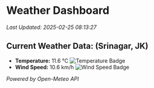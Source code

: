 
# Weather Dashboard

_Last Updated: 2025-02-25 08:13:27_

## Current Weather Data: (Srinagar, JK)
- **Temperature:** 11.6 °C ![Temperature Badge](https://img.shields.io/badge/Temperature-Low%20Temp-blue)
- **Wind Speed:** 10.6 km/h ![Wind Speed Badge](https://img.shields.io/badge/Wind%20Speed-Light%20Wind-blue)

*Powered by Open-Meteo API*
